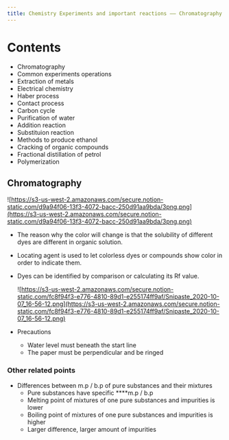 ```yaml
---
title: Chemistry Experiments and important reactions —— Chromatography
---
```


# Contents

- Chromatography
- Common experiments operations
- Extraction of metals
- Electrical chemistry
- Haber process
- Contact process
- Carbon cycle
- Purification of water
- Addition reaction
- Substituion reaction
- Methods to produce ethanol
- Cracking of organic compounds
- Fractional distillation of petrol
- Polymerization

## Chromatography

![https://s3-us-west-2.amazonaws.com/secure.notion-static.com/d9a94f06-13f3-4072-bacc-250d91aa9bda/3png.png](https://s3-us-west-2.amazonaws.com/secure.notion-static.com/d9a94f06-13f3-4072-bacc-250d91aa9bda/3png.png)

- The reason why the color will change is that the solubility of different dyes are different in organic solution.
- Locating agent is used to let colorless dyes or compounds show color in order to indicate them.
- Dyes can be identified by comparison or calculating its Rf value.

    ![https://s3-us-west-2.amazonaws.com/secure.notion-static.com/fc8f94f3-e776-4810-89d1-e255174ff9af/Snipaste_2020-10-07_16-56-12.png](https://s3-us-west-2.amazonaws.com/secure.notion-static.com/fc8f94f3-e776-4810-89d1-e255174ff9af/Snipaste_2020-10-07_16-56-12.png)

- Precautions
    - Water level must beneath the start line
    - The paper must be perpendicular and be ringed

### Other related points

- Differences between m.p / b.p of pure substances and their mixtures
    - Pure substances have specific ****m.p / b.p
    - Melting point of mixtures of one pure substances and impurities is lower
    - Boiling point of mixtures of one pure substances and impurities is higher
    - Larger difference, larger amount of impurities